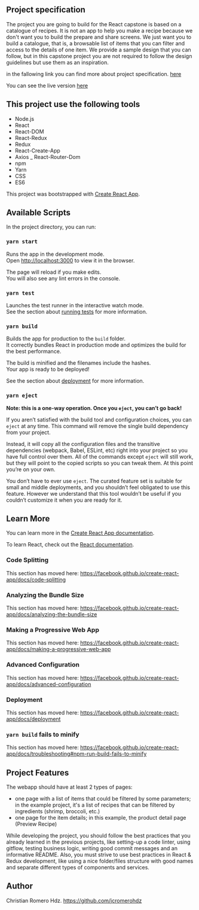 ## Project specification
The project you are going to build for the React capstone is based on a catalogue of recipes. It is not an app to help you make a recipe because we don't want you to build the prepare and share screens. We just want you to build a catalogue, that is, a browsable list of items that you can filter and access to the details of one item. We provide a sample design that you can follow, but in this capstone project you are not required to follow the design guidelines but use them as an inspiration.

in the fallowing link you can find more about project specification.
[here](https://www.notion.so/Catalogue-of-Recipes-ea589778a95f47fa98034d99d4016d2b)

You can see the live version [here](https://recipeappcrh.herokuapp.com/)

## This project use the following tools
- Node.js
- React
- React-DOM
- React-Redux
- Redux
- React-Create-App
- Axios
_ React-Router-Dom
- npm
- Yarn
- CSS
- ES6


This project was bootstrapped with [Create React App](https://github.com/facebook/create-react-app).



## Available Scripts

In the project directory, you can run:

### `yarn start`

Runs the app in the development mode.<br />
Open [http://localhost:3000](http://localhost:3000) to view it in the browser.

The page will reload if you make edits.<br />
You will also see any lint errors in the console.

### `yarn test`

Launches the test runner in the interactive watch mode.<br />
See the section about [running tests](https://facebook.github.io/create-react-app/docs/running-tests) for more information.

### `yarn build`

Builds the app for production to the `build` folder.<br />
It correctly bundles React in production mode and optimizes the build for the best performance.

The build is minified and the filenames include the hashes.<br />
Your app is ready to be deployed!

See the section about [deployment](https://facebook.github.io/create-react-app/docs/deployment) for more information.

### `yarn eject`

**Note: this is a one-way operation. Once you `eject`, you can’t go back!**

If you aren’t satisfied with the build tool and configuration choices, you can `eject` at any time. This command will remove the single build dependency from your project.

Instead, it will copy all the configuration files and the transitive dependencies (webpack, Babel, ESLint, etc) right into your project so you have full control over them. All of the commands except `eject` will still work, but they will point to the copied scripts so you can tweak them. At this point you’re on your own.

You don’t have to ever use `eject`. The curated feature set is suitable for small and middle deployments, and you shouldn’t feel obligated to use this feature. However we understand that this tool wouldn’t be useful if you couldn’t customize it when you are ready for it.

## Learn More

You can learn more in the [Create React App documentation](https://facebook.github.io/create-react-app/docs/getting-started).

To learn React, check out the [React documentation](https://reactjs.org/).

### Code Splitting

This section has moved here: https://facebook.github.io/create-react-app/docs/code-splitting

### Analyzing the Bundle Size

This section has moved here: https://facebook.github.io/create-react-app/docs/analyzing-the-bundle-size

### Making a Progressive Web App

This section has moved here: https://facebook.github.io/create-react-app/docs/making-a-progressive-web-app

### Advanced Configuration

This section has moved here: https://facebook.github.io/create-react-app/docs/advanced-configuration

### Deployment

This section has moved here: https://facebook.github.io/create-react-app/docs/deployment

### `yarn build` fails to minify

This section has moved here: https://facebook.github.io/create-react-app/docs/troubleshooting#npm-run-build-fails-to-minify


## Project Features
The webapp should have at least 2 types of pages:
- one page with a list of items that could be filtered by some parameters; in the example project, it's a list of recipes that can be filtered by ingredients (shrimp, broccoli, etc.)
- one page for the item details; in this example, the product detail page (Preview Recipe)

While developing the project, you should follow the best practices that you already learned in the previous projects, like setting-up a code linter, using gitflow, testing business logic, writing good commit messages and an informative README. Also, you must strive to use best practices in React & Redux development, like using a nice folder/files structure with good names and separate different types of components and services.

## Author
Christian Romero Hdz.  https://github.com/jcromerohdz


